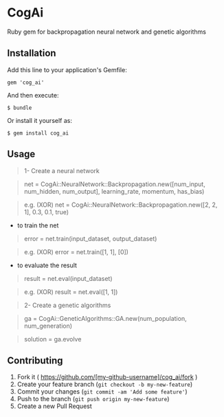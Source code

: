 # CogAi

Ruby gem for backpropagation neural network and genetic algorithms

## Installation

Add this line to your application's Gemfile:

    gem 'cog_ai'

And then execute:

    $ bundle

Or install it yourself as:

    $ gem install cog_ai

## Usage

>1- Create a neural network

> 	net = CogAi::NeuralNetwork::Backpropagation.new([num_input, num_hidden, num_output], learning_rate, momentum, has_bias)

> 	e.g. (XOR)
> 		net = CogAi::NeuralNetwork::Backpropagation.new([2, 2, 1], 0.3, 0.1, true)

- to train the net

> 	error = net.train(input_dataset, output_dataset)

> 	e.g. (XOR)
> 		error = net.train([1, 1], [0])

- to evaluate the result

> 	result = net.eval(input_dataset)

> 	e.g. (XOR)
> 		result = net.eval([1, 1])

>2- Create a genetic algorithms

> 	ga = CogAi::GeneticAlgorithms::GA.new(num_population, num_generation)

> 	solution = ga.evolve

## Contributing

1. Fork it ( https://github.com/[my-github-username]/cog_ai/fork )
2. Create your feature branch (`git checkout -b my-new-feature`)
3. Commit your changes (`git commit -am 'Add some feature'`)
4. Push to the branch (`git push origin my-new-feature`)
5. Create a new Pull Request
